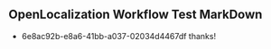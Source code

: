## OpenLocalization Workflow Test MarkDown
* 6e8ac92b-e8a6-41bb-a037-02034d4467df 
thanks!<!--HONumber=Mar16_HO3-->
